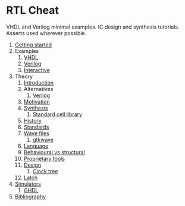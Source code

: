 # RTL Cheat

VHDL and Verilog minimal examples. IC design and synthesis tutorials. Asserts used wherever possible.

1.  [Getting started](getting-started.md)
1.  Examples
    1. [VHDL](vhdl/)
    1. [Verilog](verilog/)
    1. [Interactive](interactive/)
1.  Theory
    1.  [Introduction](introduction.md)
    1.  Alternatives
        1. [Verilog](verilog/)
    1.  [Motivation](motivation.md)
    1.  [Synthesis](synthesis.md)
        1. [Standard cell library](standard-cell-library.md)
    1.  [History](language.md)
    1.  [Standards](standards.md)
    1.  [Wave files](wave-files.md)
        1. [gtkwave](gtkwave.md)
    1.  [Language](language.md)
    1.  [Behavioural vs structural](behavioural-vs-structural.md)
    1.  [Proprietary tools](proprietary-tools.md)
    1.  [Design](design.md)
        1.  [Clock tree](clock-tree.md)
    1.  [Latch](latch.md)
1.  [Simulators](simulators.md)
    1.  [GHDL](ghdl.md)
1.  [Bibliography](bibliography.md)
